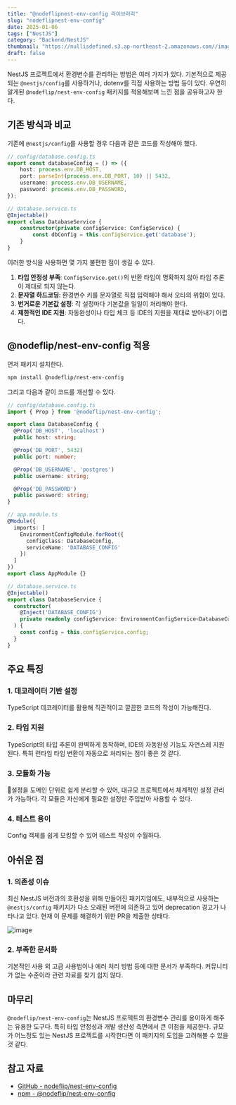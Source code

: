 ```yaml
---
title: "@nodeflipnest-env-config 라이브러리"
slug: "nodeflipnest-env-config"
date: 2025-01-06
tags: ["NestJS"]
category: "Backend/NestJS"
thumbnail: "https://nullisdefined.s3.ap-northeast-2.amazonaws.com//images/fd06b3636284b65c415f42976d345343.png"
draft: false
---
```

NestJS 프로젝트에서 환경변수를 관리하는 방법은 여러 가지가 있다. 기본적으로 제공되는 `@nestjs/config`를 사용하거나, dotenv를 직접 사용하는 방법 등이 있다. 우연히 알게된 `@nodeflip/nest-env-config` 패키지를 적용해보며 느낀 점을 공유하고자 한다.

## 기존 방식과 비교
기존에 `@nestjs/config`를 사용할 경우 다음과 같은 코드를 작성해야 했다.

```ts
// config/database.config.ts
export const databaseConfig = () => ({
	host: process.env.DB_HOST,
	port: parseInt(process.env.DB_PORT, 10) || 5432,
	username: process.env.DB_USERNAME,
	password: process.env.DB_PASSWORD,
});

// database.service.ts
@Injectable()
export class DatabaseService {
	constructor(private configService: ConfigService) {
		const dbConfig = this.configService.get('database');
	}
}
```

이러한 방식을 사용하면 몇 가지 불편한 점이 생길 수 있다.
1. **타입 안정성 부족**: `ConfigService.get()`의 반환 타입이 명확하지 않아 타입 추론이 제대로 되지 않는다.
2. **문자열 하드코딩**: 환경변수 키를 문자열로 직접 입력해야 해서 오타의 위험이 있다.
3. **번거로운 기본값 설정**: 각 설정마다 기본값을 일일이 처리해야 한다.
4. **제한적인 IDE 지원**: 자동완성이나 타입 체크 등 IDE의 지원을 제대로 받아내기 어렵다.

## @nodeflip/nest-env-config 적용

먼저 패키지 설치한다.

```bash
npm install @nodeflip/nest-env-config
```

그리고 다음과 같이 코드를 개선할 수 있다.

```ts
// config/database.config.ts
import { Prop } from '@nodeflip/nest-env-config';

export class DatabaseConfig {
  @Prop('DB_HOST', 'localhost')
  public host: string;

  @Prop('DB_PORT', 5432)
  public port: number;

  @Prop('DB_USERNAME', 'postgres')
  public username: string;

  @Prop('DB_PASSWORD')
  public password: string;
}

// app.module.ts
@Module({
  imports: [
    EnvironmentConfigModule.forRoot({
      configClass: DatabaseConfig,
      serviceName: 'DATABASE_CONFIG'
    })
  ]
})
export class AppModule {}

// database.service.ts
@Injectable()
export class DatabaseService {
  constructor(
    @Inject('DATABASE_CONFIG')
    private readonly configService: EnvironmentConfigService<DatabaseConfig>
  ) {
    const config = this.configService.config;
  }
}
```

## 주요 특징
### 1. 데코레이터 기반 설정
TypeScript 데코레이터를 활용해 직관적이고 깔끔한 코드의 작성이 가능해진다.

### 2. 타입 지원
TypeScript의 타입 추론이 완벽하게 동작하며, IDE의 자동완성 기능도 자연스레 지원된다. 특히 런타임 타입 변환이 자동으로 처리되는 점이 좋은 것 같다.

### 3. 모듈화 가능
설정을 도메인 단위로 쉽게 분리할 수 있어, 대규모 프로젝트에서 체계적인 설정 관리가 가능하다. 각 모듈은 자신에게 필요한 설정만 주입받아 사용할 수 있다.

### 4. 테스트 용이
Config 객체를 쉽게 모킹할 수 있어 테스트 작성이 수월하다.

## 아쉬운 점
### 1. 의존성 이슈
최신 NestJS 버전과의 호환성을 위해 만들어진 패키지임에도, 내부적으로 사용하는 `@nestjs/config` 패키지가 다소 오래된 버전에 의존하고 있어 deprecation 경고가 나타나고 있다. 현재 이 문제를 해결하기 위한 PR을 제출한 상태다.

![image](https://nullisdefined.s3.ap-northeast-2.amazonaws.com//images/fd06b3636284b65c415f42976d345343.png)


### 2. 부족한 문서화
기본적인 사용 외 고급 사용법이나 에러 처리 방법 등에 대한 문서가 부족하다. 커뮤니티가 없는 수준이라 관련 자료를 찾기 쉽지 않다.

## 마무리
`@nodeflip/nest-env-config`는 NestJS 프로젝트의 환경변수 관리를 용이하게 해주는 유용한 도구다. 특히 타입 안정성과 개발 생산성 측면에서 큰 이점을 제공한다. 규모가 어느정도 있는 NestJS 프로젝트를 시작한다면 이 패키지의 도입을 고려해볼 수 있을 것 같다.

## 참고 자료
- [GitHub - nodeflip/nest-env-config](https://github.com/nodeflip/nest-env-config)
- [npm - @nodeflip/nest-env-config](https://www.npmjs.com/package/@nodeflip/nest-env-config?activeTab=versions)